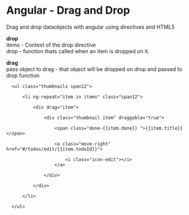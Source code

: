 Angular - Drag and Drop
=================

Drag and drop dataobjects with angular using directives and HTML5


<b>drop</b><br/>
items - Context of the drop directive<br/>
drop  - function thats called when an item is dropped on it.
    
<b>drag</b><br/>
pass object to drag - that object will be dropped on drop and passed to drop function

 <drop items="todos"
       drop="toTodo(data)"
       class="drag-and-drop">

      <ul class="thumbnails span12">

          <li ng-repeat="item in items" class="span12">

              <div drag="item">
                  
                  <div class="thumbnail item" draggable="true">
                      
                      <span class="done-{{item.done}} ">{{item.title}}</span>
                      
                      <a class="move-right" href="#/todos/edit/{{item.todoId}}">
                      
                          <i class="icon-edit"></i>
                      </a>

                  </div>

              </div>

          </li>

      </ul>

  </drop>
